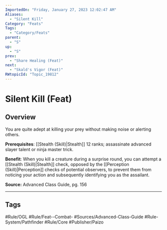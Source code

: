```yaml
---
ImportedOn: "Friday, January 27, 2023 12:02:47 AM"
Aliases:
  - "Silent Kill"
Category: "Feats"
Tags:
  - "Category/Feats"
parent:
  - "S"
up:
  - "S"
prev:
  - "Share Healing (Feat)"
next:
  - "Skald's Vigor (Feat)"
RWtopicId: "Topic_19812"
---
```

# Silent Kill (Feat)
## Overview
You are quite adept at killing your prey without making noise or alerting others.

**Prerequisites**: [[Stealth (Skill)|Stealth]] 12 ranks; assassinate advanced slayer talent or ninja master trick.

**Benefit**: When you kill a creature during a surprise round, you can attempt a [[Stealth (Skill)|Stealth]] check, opposed by the [[Perception (Skill)|Perception]] checks of potential observers, to prevent them from noticing your action and subsequently identifying you as the assailant. 

**Source:** Advanced Class Guide, pg. 156


---
## Tags
#Rule/OGL #Rule/Feat--Combat- #Sources/Advanced-Class-Guide #Rule-System/Pathfinder #Rule/Core #Publisher/Paizo

